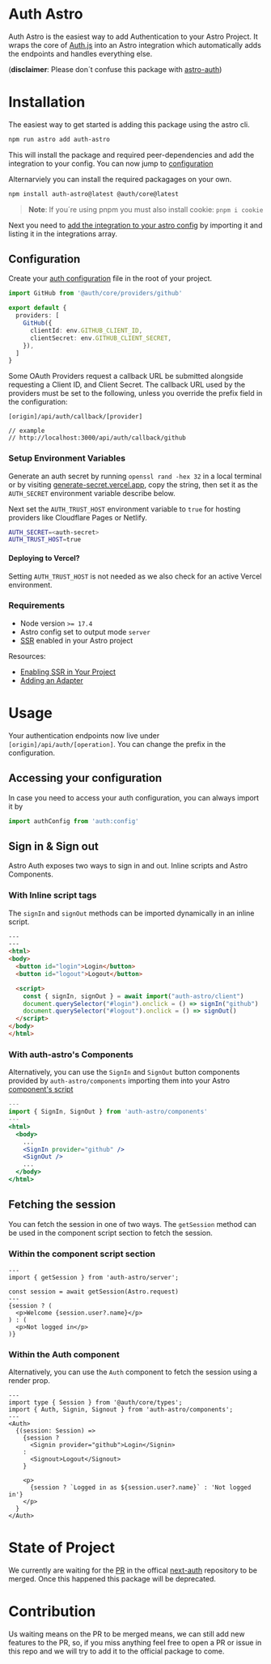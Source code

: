 # Auth Astro

Auth Astro is the easiest way to add Authentication to your Astro Project. It wraps the core of [Auth.js](https://authjs.dev/) into an Astro integration which automatically adds the endpoints and handles everything else.

(**disclaimer**: Please don´t confuse this package with [astro-auth](https://github.com/astro-community/astro-auth))

# Installation

The easiest way to get started is adding this package using the astro cli. 

```bash
npm run astro add auth-astro
```
This will install the package and required peer-dependencies and add the integration to your config.
You can now jump to [configuration](#configuration)

Alternarviely you can install the required packagages on your own.

```bash
npm install auth-astro@latest @auth/core@latest
```

> **Note**: If you´re using pnpm you must also install cookie: `pnpm i cookie`

Next you need to [add the integration to your astro config](https://docs.astro.build/en/guides/integrations-guide/#using-integrations) by importing it and listing it in the integrations array.

## Configuration

Create your [auth configuration](https://authjs.dev/getting-started/oauth-tutorial#creating-the-server-config) file in the root of your project.

```ts title="auth.config.ts"
import GitHub from '@auth/core/providers/github'

export default {
  providers: [
    GitHub({
      clientId: env.GITHUB_CLIENT_ID,
      clientSecret: env.GITHUB_CLIENT_SECRET,
    }),
  ]
}
```

Some OAuth Providers request a callback URL be submitted alongside requesting a Client ID, and Client Secret. The callback URL used by the providers must be set to the following, unless you override the prefix field in the configuration:

```
[origin]/api/auth/callback/[provider]

// example
// http://localhost:3000/api/auth/callback/github
```

### Setup Environment Variables

Generate an auth secret by running `openssl rand -hex 32` in a local terminal or by visiting [generate-secret.vercel.app](https://generate-secret.vercel.app/32), copy the string, then set it as the `AUTH_SECRET` environment variable describe below.

Next set the `AUTH_TRUST_HOST` environment variable to `true` for hosting providers like Cloudflare Pages or Netlify.
```sh
AUTH_SECRET=<auth-secret>
AUTH_TRUST_HOST=true
```

#### Deploying to Vercel?
Setting `AUTH_TRUST_HOST` is not needed as we also check for an active Vercel environment.

### Requirements
- Node version `>= 17.4`
- Astro config set to output mode `server`
- [SSR](https://docs.astro.build/en/guides/server-side-rendering/) enabled in your Astro project

Resources:
- [Enabling SSR in Your Project](https://docs.astro.build/en/guides/server-side-rendering/#enabling-ssr-in-your-project)
- [Adding an Adapter](https://docs.astro.build/en/guides/server-side-rendering/#adding-an-adapter)

# Usage

Your authentication endpoints now live under `[origin]/api/auth/[operation]`. You can change the prefix in the configuration.

## Accessing your configuration

In case you need to access your auth configuration, you can always import it by
```ts
import authConfig from 'auth:config'
```

## Sign in & Sign out

Astro Auth exposes two ways to sign in and out. Inline scripts and Astro Components.

### With Inline script tags

The `signIn` and `signOut` methods can be imported dynamically in an inline script.

```html
---
---
<html>
<body>
  <button id="login">Login</button>
  <button id="logout">Logout</button>

  <script>
    const { signIn, signOut } = await import("auth-astro/client")
    document.querySelector("#login").onclick = () => signIn("github")
    document.querySelector("#logout").onclick = () => signOut()
  </script>
</body>
</html>
```
### With auth-astro's Components

Alternatively, you can use the `SignIn` and `SignOut` button components provided by `auth-astro/components` importing them into your Astro [component's script](https://docs.astro.build/en/core-concepts/astro-components/#the-component-script) 

```jsx
---
import { SignIn, SignOut } from 'auth-astro/components'
---
<html>
  <body>
    ...
    <SignIn provider="github" />
    <SignOut />
    ...
  </body>
</html>
```

## Fetching the session

You can fetch the session in one of two ways. The `getSession` method can be used in the component script section to fetch the session.

### Within the component script section

```tsx title="src/pages/index.astro"
---
import { getSession } from 'auth-astro/server';

const session = await getSession(Astro.request)
---
{session ? (
  <p>Welcome {session.user?.name}</p>
) : (
  <p>Not logged in</p>
)}
```
### Within the Auth component

Alternatively, you can use the `Auth` component to fetch the session using a render prop.

```tsx title="src/pages/index.astro"
---
import type { Session } from '@auth/core/types';
import { Auth, Signin, Signout } from 'auth-astro/components';
---
<Auth>
  {(session: Session) => 
    {session ? 
      <Signin provider="github">Login</Signin>
    :
      <Signout>Logout</Signout>
    }

    <p>
      {session ? `Logged in as ${session.user?.name}` : 'Not logged in'}
    </p>
  }
</Auth>
```

# State of Project

We currently are waiting for the [PR](https://github.com/nextauthjs/next-auth/pull/6463) in the offical [next-auth](https://github.com/nextauthjs/next-auth/) repository to be merged. Once this happened this package will be deprecated. 

# Contribution
Us waiting means on the PR to be merged means, we can still add new features to the PR, so, if you miss anything feel free to open a PR or issue in this repo and we will try to add it to the official package to come.
